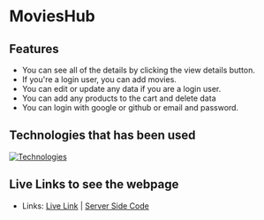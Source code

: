# MoviesHub

## Features

<ul>
    <li>You can see all of the details by clicking the view details button.</li>
    <li>If you're a login user, you can add movies.</li>
    <li>You can edit or update any data if you are a login user.</li>
    <li>You can add any products to the cart and delete data</li>
    <li>You can login with google or github or email and password.</li>
</ul>

## Technologies that has been used
[![Technologies](https://skillicons.dev/icons?i=js,html,css,tailwind,react,mongodb,nodejs)](https://skillicons.dev)

## Live Links to see the webpage

- Links: [Live Link](https://rp-assignment-10.web.app) | [Server Side Code](https://github.com/riajulpro/movieshub-server.git)
